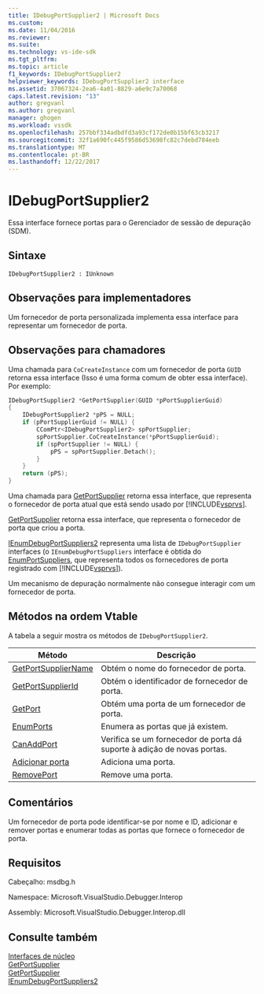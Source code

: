 ```yaml
---
title: IDebugPortSupplier2 | Microsoft Docs
ms.custom: 
ms.date: 11/04/2016
ms.reviewer: 
ms.suite: 
ms.technology: vs-ide-sdk
ms.tgt_pltfrm: 
ms.topic: article
f1_keywords: IDebugPortSupplier2
helpviewer_keywords: IDebugPortSupplier2 interface
ms.assetid: 37067324-2ea6-4a01-8829-a6e9c7a70068
caps.latest.revision: "13"
author: gregvanl
ms.author: gregvanl
manager: ghogen
ms.workload: vssdk
ms.openlocfilehash: 257bbf334adbdfd3a93cf172de0b15bf63cb3217
ms.sourcegitcommit: 32f1a690fc445f9586d53698fc82c7debd784eeb
ms.translationtype: MT
ms.contentlocale: pt-BR
ms.lasthandoff: 12/22/2017
---
```

# <a name="idebugportsupplier2"></a>IDebugPortSupplier2
Essa interface fornece portas para o Gerenciador de sessão de depuração (SDM).  
  
## <a name="syntax"></a>Sintaxe  
  
```  
IDebugPortSupplier2 : IUnknown  
```  
  
## <a name="notes-for-implementers"></a>Observações para implementadores  
 Um fornecedor de porta personalizada implementa essa interface para representar um fornecedor de porta.  
  
## <a name="notes-for-callers"></a>Observações para chamadores  
 Uma chamada para `CoCreateInstance` com um fornecedor de porta `GUID` retorna essa interface (Isso é uma forma comum de obter essa interface). Por exemplo:  
  
```cpp  
IDebugPortSupplier2 *GetPortSupplier(GUID *pPortSupplierGuid)  
{  
    IDebugPortSupplier2 *pPS = NULL;  
    if (pPortSupplierGuid != NULL) {  
        CComPtr<IDebugPortSupplier2> spPortSupplier;  
        spPortSupplier.CoCreateInstance(*pPortSupplierGuid);  
        if (spPortSupplier != NULL) {  
            pPS = spPortSupplier.Detach();  
        }  
    }  
    return (pPS);  
}  
```  
  
 Uma chamada para [GetPortSupplier](../../../extensibility/debugger/reference/idebugcoreserver2-getportsupplier.md) retorna essa interface, que representa o fornecedor de porta atual que está sendo usado por [!INCLUDE[vsprvs](../../../code-quality/includes/vsprvs_md.md)].  
  
 [GetPortSupplier](../../../extensibility/debugger/reference/idebugport2-getportsupplier.md) retorna essa interface, que representa o fornecedor de porta que criou a porta.  
  
 [IEnumDebugPortSuppliers2](../../../extensibility/debugger/reference/ienumdebugportsuppliers2.md) representa uma lista de `IDebugPortSupplier` interfaces (o `IEnumDebugPortSuppliers` interface é obtida do [EnumPortSuppliers](../../../extensibility/debugger/reference/idebugcoreserver2-enumportsuppliers.md), que representa todos os fornecedores de porta registrado com [!INCLUDE[vsprvs](../../../code-quality/includes/vsprvs_md.md)]).  
  
 Um mecanismo de depuração normalmente não consegue interagir com um fornecedor de porta.  
  
## <a name="methods-in-vtable-order"></a>Métodos na ordem Vtable  
 A tabela a seguir mostra os métodos de `IDebugPortSupplier2`.  
  
|Método|Descrição|  
|------------|-----------------|  
|[GetPortSupplierName](../../../extensibility/debugger/reference/idebugportsupplier2-getportsuppliername.md)|Obtém o nome do fornecedor de porta.|  
|[GetPortSupplierId](../../../extensibility/debugger/reference/idebugportsupplier2-getportsupplierid.md)|Obtém o identificador de fornecedor de porta.|  
|[GetPort](../../../extensibility/debugger/reference/idebugportsupplier2-getport.md)|Obtém uma porta de um fornecedor de porta.|  
|[EnumPorts](../../../extensibility/debugger/reference/idebugportsupplier2-enumports.md)|Enumera as portas que já existem.|  
|[CanAddPort](../../../extensibility/debugger/reference/idebugportsupplier2-canaddport.md)|Verifica se um fornecedor de porta dá suporte à adição de novas portas.|  
|[Adicionar porta](../../../extensibility/debugger/reference/idebugportsupplier2-addport.md)|Adiciona uma porta.|  
|[RemovePort](../../../extensibility/debugger/reference/idebugportsupplier2-removeport.md)|Remove uma porta.|  
  
## <a name="remarks"></a>Comentários  
 Um fornecedor de porta pode identificar-se por nome e ID, adicionar e remover portas e enumerar todas as portas que fornece o fornecedor de porta.  
  
## <a name="requirements"></a>Requisitos  
 Cabeçalho: msdbg.h  
  
 Namespace: Microsoft.VisualStudio.Debugger.Interop  
  
 Assembly: Microsoft.VisualStudio.Debugger.Interop.dll  
  
## <a name="see-also"></a>Consulte também  
 [Interfaces de núcleo](../../../extensibility/debugger/reference/core-interfaces.md)   
 [GetPortSupplier](../../../extensibility/debugger/reference/idebugport2-getportsupplier.md)   
 [GetPortSupplier](../../../extensibility/debugger/reference/idebugcoreserver2-getportsupplier.md)   
 [IEnumDebugPortSuppliers2](../../../extensibility/debugger/reference/ienumdebugportsuppliers2.md)